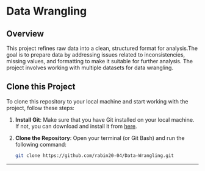 
# Data Wrangling 

## Overview
This project refines raw data into a clean, structured format for analysis.The goal is to prepare data by addressing issues related to inconsistencies, missing values, and formatting to make it suitable for further analysis. The project involves working with multiple datasets for data wrangling.


## Clone this Project

To clone this repository to your local machine and start working with the project, follow these steps:

1. **Install Git**: Make sure that you have Git installed on your local machine. If not, you can download and install it from [here](https://git-scm.com/downloads).

2. **Clone the Repository**:
   Open your terminal (or Git Bash) and run the following command:

   ```bash
   git clone https://github.com/rabin20-04/Data-Wrangling.git
   ```

<hr>
